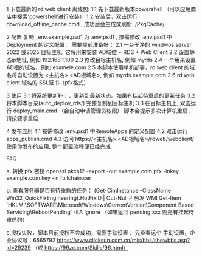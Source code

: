 1 下载最新的 rd web client 离线包:
1.1 先下载最新版本powershell （可以应用商店中搜索'powershell'进行安装）
1.2 安装后，双击运行download_offline_cache.cmd , 成功后会生成或刷新 ./PkgCache/

2 配置
复制 _env.example.psd1 为 .env.psd1 , 按需修改 .env.psd1 中Deployment 的定义配置， 需要提前准备好：
2.1 一台干净的 windwos server 2022 或2025 目标主机, 它将用来安装 AD域控 + RDS + Web Client
2.2 设置静态ip地址, 例如 192.168.1.100
2.3 修改目标主机名, 例如 myrds
2.4 一个用来设置AD根的域名，例如 examele.com
2.5 本脚本使用单机部署，rd web client 的域名将自动设置为 <主机名>.<AD根域名>, 例如 myrds.example.com
2.6 rd web client 域名的 SSL证书（pfx格式）


3 使用
3.1 将系统更新补丁，更新到最新状态。如果有挂起待重启的更新任务
3.2 将本脚本目录(auto_deploy_rds/) 完整复制到目标主机
3.3 在目标主机上, 双击运行 deploy_main.cmd （会自动申请管理员权限）
脚本会提示多次计算机重启，请按要求重启

4 发布应用
4.1 按需修改 .env.psd1 中RemoteApps 的定义配置
4.2 双击运行 apps_publish.cmd
4.3 访问 https://<主机名>.<AD根域名>/rdweb/webclient/ 使用你发布的应用, 整个配置流程便已经完成.



FAQ

a. 转换 pfx 密钥
openssl pkcs12 -export -out example.com.pfx -inkey example.com.key -in fullchain.cer

b. 查看服务器是否有待重启的任务：
(Get-CimInstance -ClassName Win32_QuickFixEngineering).HotFixID | Out-Null   # 触发 WMI
Get-Item 'HKLM:\SOFTWARE\Microsoft\Windows\CurrentVersion\Component Based Servicing\RebootPending' -EA Ignore
（如果返回 pending xxx 则是有挂起待重启的）


c.授权失败，脚本目前授权不会成功，需要手动设置：
先查看这个 手动设置，企业协议号：6565792
https://www.clicksun.com.cn/mis/bbs/showbbs.asp?id=29239 （或 https://99zc.com/Skills/96.html）
